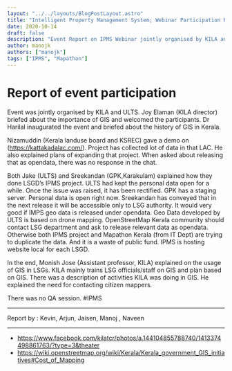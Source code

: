 ```yaml
---
layout: "../../layouts/BlogPostLayout.astro"
title: "Intelligent Property Management System; Webinar Participation Report"
date: 2020-10-14
draft: false
description: "Event Report on IPMS Webinar jointly organised by KILA and ULTS on Oct 2020"
author: manojk
authors: ["manojk"]
tags: ["IPMS", "Mapathon"]
---
```

# Report of event participation

Event was jointly organised by KILA and ULTS.
Joy Elaman (KILA director) briefed about the importance of GIS and welcomed the participants. Dr Harilal inaugurated the event and briefed about the history of GIS in Kerala.

Nizamuddin (Kerala landuse board and KSREC) gave a demo on (https://kattakadalac.com/). Project has collected lot of data in that LAC. He also explained plans of expanding that project. When asked about releasing that as opendata, there was no response in the chat.

Both Jake (ULTS) and Sreekandan (GPK,Karakulam) explained how they done LSGD’s IPMS project. ULTS had kept the personal data open for a while. Once the issue was raised, it has been rectified. GPK has a staging server. Personal data is open right now. Sreekandan has conveyed that in the next release it will be accessible only to LSG authority. It would very good if IMPS geo data is released under opendata. Geo Data developed by ULTS is based on drone mapping. OpenStreetMap Kerala community should contact LSG department and ask to release relevant data as opendata. Otherwise both IPMS project and Mapathon Kerala (from IT Dept) are trying to duplicate the data. And it is a waste of public fund. IPMS is hosting website local for each LSGD.

In the end, Monish Jose (Assistant professor, KILA) explained on the usage of GIS in LSGs. KILA mainly trains LSG officials/staff on GIS and plan based on GIS. There was a description of activities KILA was doing in GIS. He explained the need for contacting citizen mappers.

There was no QA session. #IPMS

---

Report by : Kevin, Arjun, Jaisen, Manoj , Naveen

---

* https://www.facebook.com/kilatcr/photos/a.144104855788740/1413374498861763/?type=3&theater
* https://wiki.openstreetmap.org/wiki/Kerala/Kerala_government_GIS_initiatives#Cost_of_Mapping